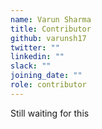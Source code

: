 ```yaml
---
name: Varun Sharma
title: Contributor
github: varunsh17
twitter: ""
linkedin: ""
slack: ""
joining_date: ""
role: contributor
---
```


Still waiting for this
